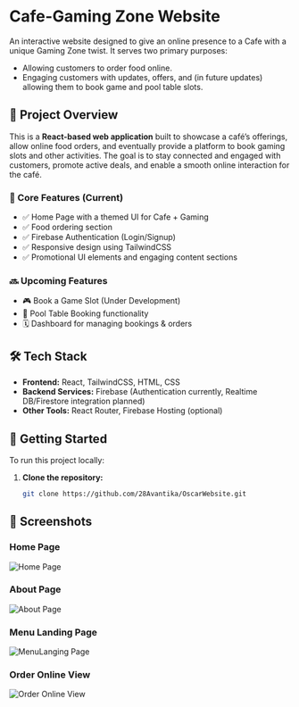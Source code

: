 # Cafe-Gaming Zone Website

An interactive website designed to give an online presence to a Cafe with a unique Gaming Zone twist. It serves two primary purposes:
- Allowing customers to order food online.
- Engaging customers with updates, offers, and (in future updates) allowing them to book game and pool table slots.

## 🧾 Project Overview

This is a **React-based web application** built to showcase a café’s offerings, allow online food orders, and eventually provide a platform to book gaming slots and other activities. The goal is to stay connected and engaged with customers, promote active deals, and enable a smooth online interaction for the café.

### 🌟 Core Features (Current)

- ✅ Home Page with a themed UI for Cafe + Gaming
- ✅ Food ordering section
- ✅ Firebase Authentication (Login/Signup)
- ✅ Responsive design using TailwindCSS
- ✅ Promotional UI elements and engaging content sections

### 🔜 Upcoming Features

- 🎮 Book a Game Slot (Under Development)
- 🎱 Pool Table Booking functionality
- 🗓 Dashboard for managing bookings & orders

## 🛠️ Tech Stack

- **Frontend:** React, TailwindCSS, HTML, CSS
- **Backend Services:** Firebase (Authentication currently, Realtime DB/Firestore integration planned)
- **Other Tools:** React Router, Firebase Hosting (optional)

## 🚀 Getting Started

To run this project locally:

1. **Clone the repository:**
   ```bash
   git clone https://github.com/28Avantika/OscarWebsite.git

## 📸 Screenshots

### Home Page
![Home Page](./02-project/screenshots/1.png)

### About Page
![About Page](./02-project/screenshots/2.png)

### Menu Landing Page
![MenuLanging Page](./02-project/screenshots/7.png)

### Order Online View
![Order Online View](./02-project/screenshots/11.png) 
